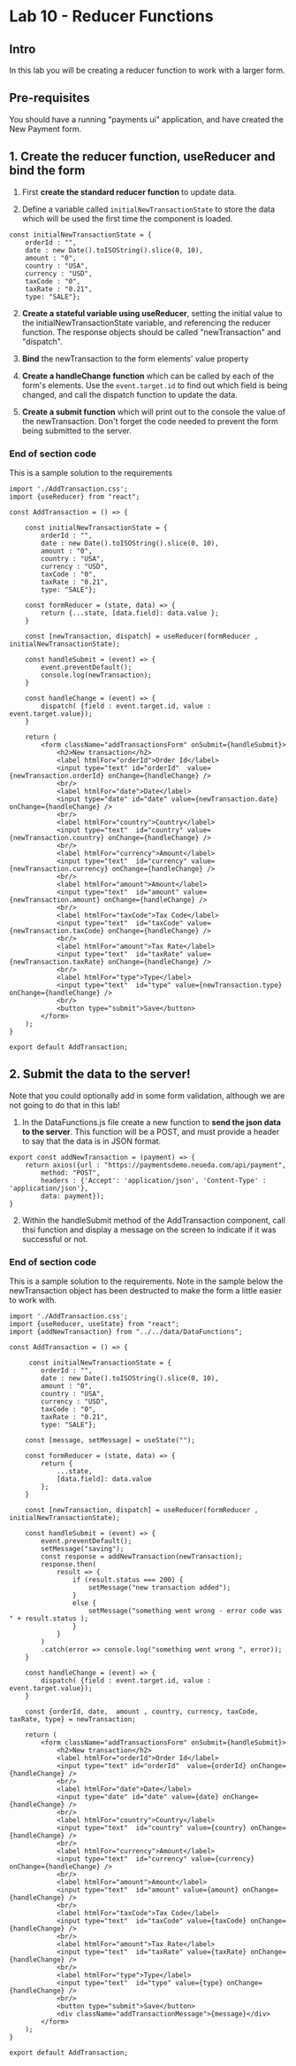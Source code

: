 # Lab 10 - Reducer Functions

## Intro

In this lab you will be creating a reducer function to work with a larger form. 

## Pre-requisites

You should have a running "payments ui" application, and have created the New Payment form.

## 1. Create the reducer function, useReducer and bind the form

1. First **create the standard reducer function** to update data.

2. Define a variable called `initialNewTransactionState` to store the data which will be used the first time the component is loaded.

```
const initialNewTransactionState = {
    orderId : "", 
    date : new Date().toISOString().slice(0, 10), 
    amount : "0",
    country : "USA",
    currency : "USD",
    taxCode : "0",
    taxRate : "0.21",
    type: "SALE"};
```

2. **Create a stateful variable using useReducer**, setting the initial value to the initialNewTransactionState variable, and referencing the reducer function.  The response objects should be called "newTransaction" and "dispatch".

3. **Bind** the newTransaction to the form elements' value property

4. **Create a handleChange function** which can be called by each of the form's elements. Use the `event.target.id` to find out which field is being changed, and call the dispatch function to update the data. 

5. **Create a submit function** which will print out to the console the value of the newTransaction. Don't forget the code needed to prevent the form being submitted to the server.

### End of section code
This is a sample solution to the requirements

```
import './AddTransaction.css';
import {useReducer} from "react";

const AddTransaction = () => {

    const initialNewTransactionState = {
        orderId : "", 
        date : new Date().toISOString().slice(0, 10), 
        amount : "0",
        country : "USA",
        currency : "USD",
        taxCode : "0",
        taxRate : "0.21",
        type: "SALE"};

    const formReducer = (state, data) => {
        return {...state, [data.field]: data.value };
    }

    const [newTransaction, dispatch] = useReducer(formReducer , initialNewTransactionState);

    const handleSubmit = (event) => {
        event.preventDefault();
        console.log(newTransaction);
    }

    const handleChange = (event) => {
        dispatch( {field : event.target.id, value : event.target.value});
    }

    return (
        <form className="addTransactionsForm" onSubmit={handleSubmit}>
            <h2>New transaction</h2>
            <label htmlFor="orderId">Order Id</label>
            <input type="text" id="orderId"  value={newTransaction.orderId} onChange={handleChange} />
            <br/>
            <label htmlFor="date">Date</label>
            <input type="date" id="date" value={newTransaction.date} onChange={handleChange} />
            <br/>
            <label htmlFor="country">Country</label>
            <input type="text"  id="country" value={newTransaction.country} onChange={handleChange} />
            <br/>
            <label htmlFor="currency">Amount</label>
            <input type="text"  id="currency" value={newTransaction.currency} onChange={handleChange} />
            <br/>
            <label htmlFor="amount">Amount</label>
            <input type="text"  id="amount" value={newTransaction.amount} onChange={handleChange} />
            <br/>
            <label htmlFor="taxCode">Tax Code</label>
            <input type="text"  id="taxCode" value={newTransaction.taxCode} onChange={handleChange} />
            <br/>
            <label htmlFor="amount">Tax Rate</label>
            <input type="text"  id="taxRate" value={newTransaction.taxRate} onChange={handleChange} />
            <br/>
            <label htmlFor="type">Type</label>
            <input type="text"  id="type" value={newTransaction.type} onChange={handleChange} />
            <br/>
            <button type="submit">Save</button>
        </form>
    );
}

export default AddTransaction;
```


## 2. Submit the data to the server!

Note that you could optionally add in some form validation, although we are not going to do that in this lab!

1. In the DataFunctions.js file create a new function to **send the json data to the server**. This function will be a POST, and must provide a header to say that the data is in JSON format.

```
export const addNewTransaction = (payment) => {
    return axios({url : "https://paymentsdemo.neueda.com/api/payment",
        method: "POST",
        headers : {'Accept': 'application/json', 'Content-Type' : 'application/json'},
        data: payment});
}
```

2. Within the handleSubmit method of the AddTransaction component, call thsi function and display a message on the screen to indicate if it was successful or not. 

### End of section code
This is a sample solution to the requirements. Note in the sample below the newTransaction object has been destructed to make the form a little easier to work with.

```
import './AddTransaction.css';
import {useReducer, useState} from "react";
import {addNewTransaction} from "../../data/DataFunctions";

const AddTransaction = () => {

     const initialNewTransactionState = {
        orderId : "", 
        date : new Date().toISOString().slice(0, 10), 
        amount : "0",
        country : "USA",
        currency : "USD",
        taxCode : "0",
        taxRate : "0.21",
        type: "SALE"};

    const [message, setMessage] = useState("");

    const formReducer = (state, data) => {
        return {
            ...state,
            [data.field]: data.value
        };
    }

    const [newTransaction, dispatch] = useReducer(formReducer , initialNewTransactionState);

    const handleSubmit = (event) => {
        event.preventDefault();
        setMessage("saving");
        const response = addNewTransaction(newTransaction);
        response.then(
            result => {
                if (result.status === 200) {
                    setMessage("new transaction added");
                }
                else {
                    setMessage("something went wrong - error code was " + result.status );
                }
            }
        )
        .catch(error => console.log("something went wrong ", error));
    }

    const handleChange = (event) => {
        dispatch( {field : event.target.id, value : event.target.value});
    }

    const {orderId, date,  amount , country, currency, taxCode, taxRate, type} = newTransaction;

    return (
        <form className="addTransactionsForm" onSubmit={handleSubmit}>
            <h2>New transaction</h2>
            <label htmlFor="orderId">Order Id</label>
            <input type="text" id="orderId"  value={orderId} onChange={handleChange} />
            <br/>
            <label htmlFor="date">Date</label>
            <input type="date" id="date" value={date} onChange={handleChange} />
            <br/>
            <label htmlFor="country">Country</label>
            <input type="text"  id="country" value={country} onChange={handleChange} />
            <br/>
            <label htmlFor="currency">Amount</label>
            <input type="text"  id="currency" value={currency} onChange={handleChange} />
            <br/>
            <label htmlFor="amount">Amount</label>
            <input type="text"  id="amount" value={amount} onChange={handleChange} />
            <br/>
            <label htmlFor="taxCode">Tax Code</label>
            <input type="text"  id="taxCode" value={taxCode} onChange={handleChange} />
            <br/>
            <label htmlFor="amount">Tax Rate</label>
            <input type="text"  id="taxRate" value={taxRate} onChange={handleChange} />
            <br/>
            <label htmlFor="type">Type</label>
            <input type="text"  id="type" value={type} onChange={handleChange} />
            <br/>
            <button type="submit">Save</button>
            <div className="addTransactionMessage">{message}</div>
        </form>
    );
}

export default AddTransaction;
```